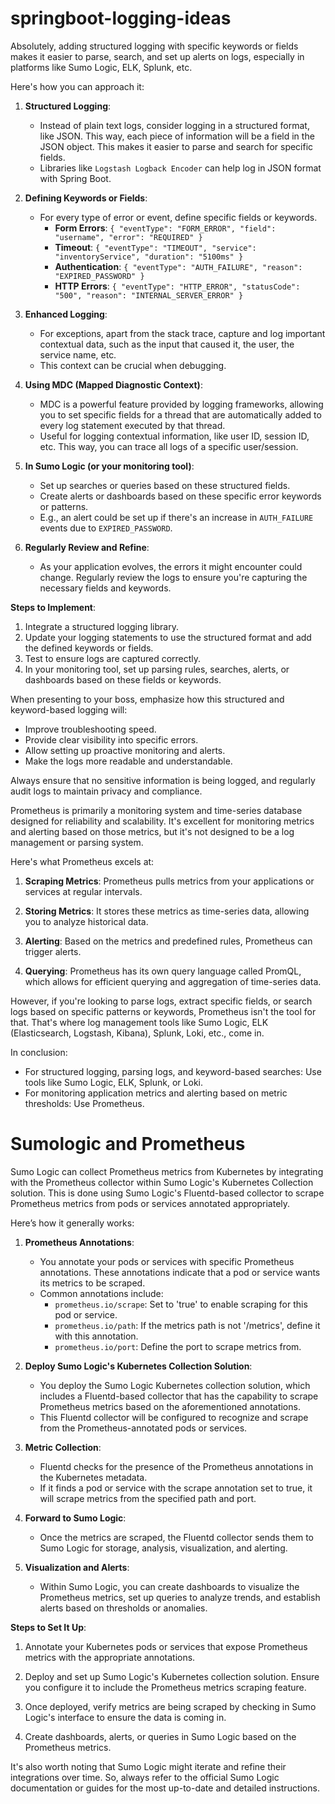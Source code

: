 # springboot-logging-ideas

Absolutely, adding structured logging with specific keywords or fields makes it easier to parse, search, and set up alerts on logs, especially in platforms like Sumo Logic, ELK, Splunk, etc.

Here's how you can approach it:

1. **Structured Logging**:
   - Instead of plain text logs, consider logging in a structured format, like JSON. This way, each piece of information will be a field in the JSON object. This makes it easier to parse and search for specific fields.
   - Libraries like `Logstash Logback Encoder` can help log in JSON format with Spring Boot.

2. **Defining Keywords or Fields**:
   - For every type of error or event, define specific fields or keywords.
     - **Form Errors**: `{ "eventType": "FORM_ERROR", "field": "username", "error": "REQUIRED" }`
     - **Timeout**: `{ "eventType": "TIMEOUT", "service": "inventoryService", "duration": "5100ms" }`
     - **Authentication**: `{ "eventType": "AUTH_FAILURE", "reason": "EXPIRED_PASSWORD" }`
     - **HTTP Errors**: `{ "eventType": "HTTP_ERROR", "statusCode": "500", "reason": "INTERNAL_SERVER_ERROR" }`
     
3. **Enhanced Logging**:
   - For exceptions, apart from the stack trace, capture and log important contextual data, such as the input that caused it, the user, the service name, etc.
   - This context can be crucial when debugging.

4. **Using MDC (Mapped Diagnostic Context)**:
   - MDC is a powerful feature provided by logging frameworks, allowing you to set specific fields for a thread that are automatically added to every log statement executed by that thread.
   - Useful for logging contextual information, like user ID, session ID, etc. This way, you can trace all logs of a specific user/session.

5. **In Sumo Logic (or your monitoring tool)**:
   - Set up searches or queries based on these structured fields.
   - Create alerts or dashboards based on these specific error keywords or patterns.
   - E.g., an alert could be set up if there's an increase in `AUTH_FAILURE` events due to `EXPIRED_PASSWORD`.

6. **Regularly Review and Refine**:
   - As your application evolves, the errors it might encounter could change. Regularly review the logs to ensure you're capturing the necessary fields and keywords.

**Steps to Implement**:
1. Integrate a structured logging library.
2. Update your logging statements to use the structured format and add the defined keywords or fields.
3. Test to ensure logs are captured correctly.
4. In your monitoring tool, set up parsing rules, searches, alerts, or dashboards based on these fields or keywords.

When presenting to your boss, emphasize how this structured and keyword-based logging will:
- Improve troubleshooting speed.
- Provide clear visibility into specific errors.
- Allow setting up proactive monitoring and alerts.
- Make the logs more readable and understandable.

Always ensure that no sensitive information is being logged, and regularly audit logs to maintain privacy and compliance.


Prometheus is primarily a monitoring system and time-series database designed for reliability and scalability. It's excellent for monitoring metrics and alerting based on those metrics, but it's not designed to be a log management or parsing system.

Here's what Prometheus excels at:

1. **Scraping Metrics**: Prometheus pulls metrics from your applications or services at regular intervals.

2. **Storing Metrics**: It stores these metrics as time-series data, allowing you to analyze historical data.

3. **Alerting**: Based on the metrics and predefined rules, Prometheus can trigger alerts.

4. **Querying**: Prometheus has its own query language called PromQL, which allows for efficient querying and aggregation of time-series data.

However, if you're looking to parse logs, extract specific fields, or search logs based on specific patterns or keywords, Prometheus isn't the tool for that. That's where log management tools like Sumo Logic, ELK (Elasticsearch, Logstash, Kibana), Splunk, Loki, etc., come in.


In conclusion:
- For structured logging, parsing logs, and keyword-based searches: Use tools like Sumo Logic, ELK, Splunk, or Loki.
- For monitoring application metrics and alerting based on metric thresholds: Use Prometheus.


# Sumologic and Prometheus

Sumo Logic can collect Prometheus metrics from Kubernetes by integrating with the Prometheus collector within Sumo Logic's Kubernetes Collection solution. This is done using Sumo Logic's Fluentd-based collector to scrape Prometheus metrics from pods or services annotated appropriately.

Here’s how it generally works:

1. **Prometheus Annotations**:
   - You annotate your pods or services with specific Prometheus annotations. These annotations indicate that a pod or service wants its metrics to be scraped.
   - Common annotations include:
     - `prometheus.io/scrape`: Set to 'true' to enable scraping for this pod or service.
     - `prometheus.io/path`: If the metrics path is not '/metrics', define it with this annotation.
     - `prometheus.io/port`: Define the port to scrape metrics from.
   
2. **Deploy Sumo Logic's Kubernetes Collection Solution**:
   - You deploy the Sumo Logic Kubernetes collection solution, which includes a Fluentd-based collector that has the capability to scrape Prometheus metrics based on the aforementioned annotations.
   - This Fluentd collector will be configured to recognize and scrape from the Prometheus-annotated pods or services.
   
3. **Metric Collection**:
   - Fluentd checks for the presence of the Prometheus annotations in the Kubernetes metadata.
   - If it finds a pod or service with the scrape annotation set to true, it will scrape metrics from the specified path and port.
   
4. **Forward to Sumo Logic**:
   - Once the metrics are scraped, the Fluentd collector sends them to Sumo Logic for storage, analysis, visualization, and alerting.

5. **Visualization and Alerts**:
   - Within Sumo Logic, you can create dashboards to visualize the Prometheus metrics, set up queries to analyze trends, and establish alerts based on thresholds or anomalies.

**Steps to Set It Up**:

1. Annotate your Kubernetes pods or services that expose Prometheus metrics with the appropriate annotations.
   
2. Deploy and set up Sumo Logic's Kubernetes collection solution. Ensure you configure it to include the Prometheus metrics scraping feature.
   
3. Once deployed, verify metrics are being scraped by checking in Sumo Logic's interface to ensure the data is coming in.

4. Create dashboards, alerts, or queries in Sumo Logic based on the Prometheus metrics.

It's also worth noting that Sumo Logic might iterate and refine their integrations over time. So, always refer to the official Sumo Logic documentation or guides for the most up-to-date and detailed instructions.
